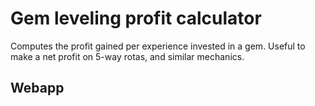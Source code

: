 # Gem leveling profit calculator

Computes the profit gained per experience invested in a gem.
Useful to make a net profit on 5-way rotas, and similar mechanics.

## Webapp